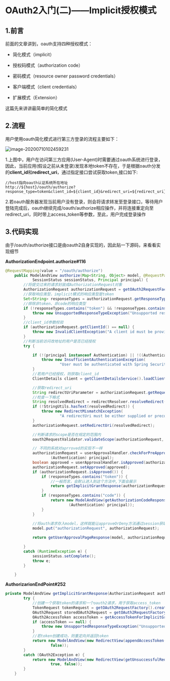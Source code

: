 # OAuth2入门(二)——Implicit授权模式

## 1.前言

前面的文章讲到，oauth支持四种授权模式：

- 简化模式（implicit）

- 授权码模式（authorization code）
- 密码模式（resource owner password credentials）
- 客户端模式（client credentials）
- 扩展模式（Extension）

这篇先来讲讲最简单的简化模式



## 2.流程

用户使用oauth简化模式进行第三方登录的流程主要如下：

![image-20200710102459231](http://kyle-pic.oss-cn-hangzhou.aliyuncs.com/img/image-20200710102459231.png)

1.上图中，用户在访问第三方应用(User-Agent)时需要通过oauth系统进行登录，因此，当前应用(假设之前从未登录)发现本地token不存在，于是根据oauth分发的**client_id**和**redirect_uri**，通过指定接口尝试获取token,接口如下:

```
//host指向oauth认证系统所在地址
http://${host}/oauth/authorize?response_type=token&client_id=${client_id}&redirect_uri=${redirect_uri}
```



2.若oauth服务器发现当前用户没有登录，则会将请求转发至登录接口，等待用户登陆完成后，oauth继续完成/oauth/authorize相应操作，并将连接重定向至redirect_uri，同时带上access_token等参数，至此，用户完成登录操作



## 3.代码实现

由于/oauth/authorize接口是由oauth2自身实现的，因此贴一下源码，来看看实现细节

**AuthorizationEndpoint.authorize#116**

```java
@RequestMapping(value = "/oauth/authorize")
	public ModelAndView authorize(Map<String, Object> model, @RequestParam Map<String, String> parameters,
			SessionStatus sessionStatus, Principal principal) {
		//将提交过来的请求封装成AuthorizationRequest对象
		AuthorizationRequest authorizationRequest = getOAuth2RequestFactory().createAuthorizationRequest(parameters);
		//获取响应类型，implicit模式的响应类型是token
		Set<String> responseTypes = authorizationRequest.getResponseTypes();
		//排除非token、非code的响应类型
		if (!responseTypes.contains("token") && !responseTypes.contains("code")) {
			throw new UnsupportedResponseTypeException("Unsupported response types: " + responseTypes);
		}
		//client_id参数校验
		if (authorizationRequest.getClientId() == null) {
			throw new InvalidClientException("A client id must be provided");
		}
		//判断当前访问改地址的用户是否已经授权
		try {

			if (!(principal instanceof Authentication) || !((Authentication) principal).isAuthenticated()) {
				throw new InsufficientAuthenticationException(
						"User must be authenticated with Spring Security before authorization can be completed.");
			}
			//若用户已经授权，则获取client_id
			ClientDetails client = getClientDetailsService().loadClientByClientId(authorizationRequest.getClientId());

			//获取redirect_uri
			String redirectUriParameter = authorizationRequest.getRequestParameters().get(OAuth2Utils.REDIRECT_URI);
            //检查一下格式
			String resolvedRedirect = redirectResolver.resolveRedirect(redirectUriParameter, client);
			if (!StringUtils.hasText(resolvedRedirect)) {
				throw new RedirectMismatchException(
						"A redirectUri must be either supplied or preconfigured in the ClientDetails");
			}
			authorizationRequest.setRedirectUri(resolvedRedirect);

			//判断请求的scope是否在规定的范围内
			oauth2RequestValidator.validateScope(authorizationRequest, client);

			// 不同的系统对aprroved的实现不一样
			authorizationRequest = userApprovalHandler.checkForPreApproval(authorizationRequest,
					(Authentication) principal);
			boolean approved = userApprovalHandler.isApproved(authorizationRequest, (Authentication) principal);
			authorizationRequest.setApproved(approved);
			if (authorizationRequest.isApproved()) {
				if (responseTypes.contains("token")) {
                    //一般而言，会默认进入到这个方法中,下面会展示
					return getImplicitGrantResponse(authorizationRequest);
				}
				if (responseTypes.contains("code")) {
					return new ModelAndView(getAuthorizationCodeResponse(authorizationRequest,
							(Authentication) principal));
				}
			}
			
            //将auth请求存入model，这样就能让approveOrDeny方法通过session获取到这个信息
			model.put("authorizationRequest", authorizationRequest);

			return getUserApprovalPageResponse(model, authorizationRequest, (Authentication) principal);

		}
		catch (RuntimeException e) {
			sessionStatus.setComplete();
			throw e;
		}

	}
```



**AuthorizarionEndPoint#252**

```java
private ModelAndView getImplicitGrantResponse(AuthorizationRequest authorizationRequest) {
		try {
            //创建一个获取token的请求和一个oauth2请求，用于获取access_token
			TokenRequest tokenRequest = getOAuth2RequestFactory().createTokenRequest(authorizationRequest, "implicit");
			OAuth2Request storedOAuth2Request = getOAuth2RequestFactory().createOAuth2Request(authorizationRequest);
			OAuth2AccessToken accessToken = getAccessTokenForImplicitGrant(tokenRequest, storedOAuth2Request);
			if (accessToken == null) {
				throw new UnsupportedResponseTypeException("Unsupported response type: token");
			}
            //若token创建成功，则重定向并返回token
			return new ModelAndView(new RedirectView(appendAccessToken(authorizationRequest, accessToken), false, true,
					false));
		}
		catch (OAuth2Exception e) {
			return new ModelAndView(new RedirectView(getUnsuccessfulRedirect(authorizationRequest, e, true), false,
					true, false));
		}
	}
```

